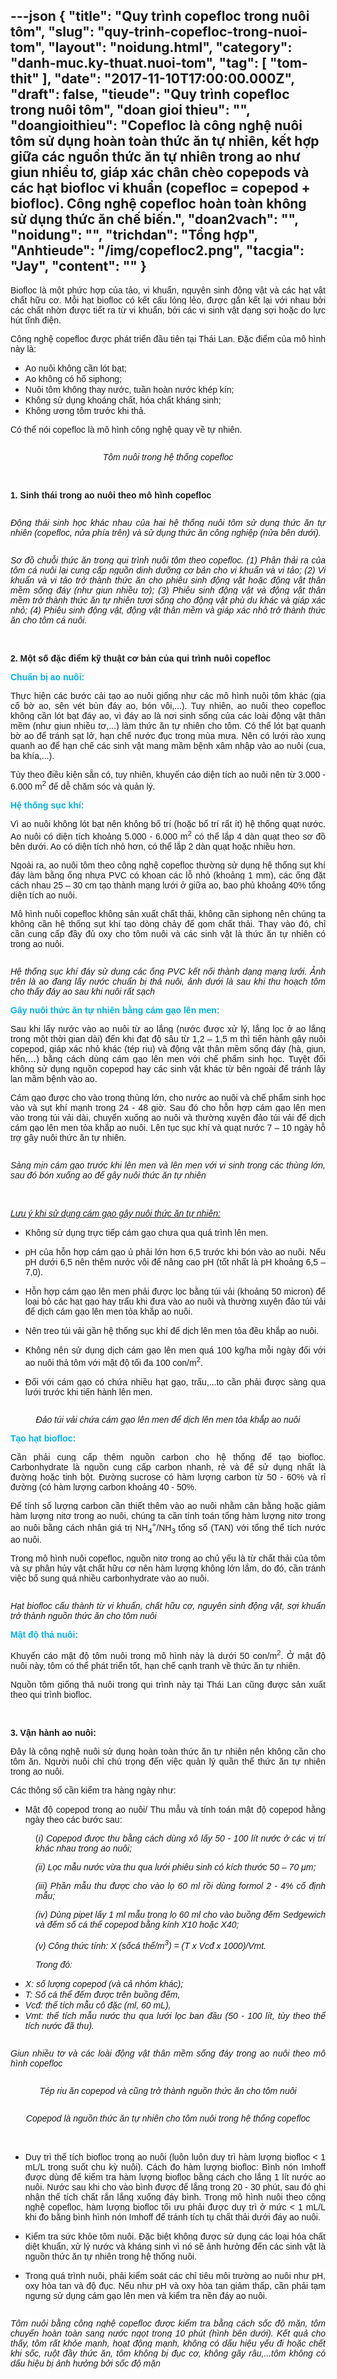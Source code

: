 ---json
{
    "title": "Quy trình copefloc trong nuôi tôm",
    "slug": "quy-trinh-copefloc-trong-nuoi-tom",
    "layout": "noidung.html",
    "category": "danh-muc.ky-thuat.nuoi-tom",
    "tag": [
        "tom-thit"
    ],
    "date": "2017-11-10T17:00:00.000Z",
    "draft": false,
    "tieude": "Quy trình copefloc trong nuôi tôm",
    "doan gioi thieu": "",
    "doangioithieu": "Copefloc là công nghệ nuôi tôm sử dụng hoàn toàn thức ăn tự nhiên, kết hợp giữa các nguồn thức ăn tự nhiên trong ao như giun nhiều tơ, giáp xác chân chèo copepods và các hạt biofloc vi khuẩn (copefloc = copepod + biofloc). Công nghệ copefloc hoàn toàn không sử dụng thức ăn chế biến.",
    "doan2vach": "",
    "noidung": "",
    "trichdan": "Tổng hợp",
    "Anhtieude": "/img/copefloc2.png",
    "tacgia": "Jay",
    "__content__": ""
}
---
<p style="text-align:justify"><span style="font-size:14px"><span style="background-color:white"><span style="font-family:&quot;Arial&quot;,&quot;sans-serif&quot;">Biofloc l&agrave; một phức hợp của tảo, vi khuẩn, nguy&ecirc;n sinh động vật v&agrave; c&aacute;c hạt vật chất hữu cơ. Mỗi hạt biofloc c&oacute; kết cấu lỏng lẻo, được gắn kết lại với nhau bởi c&aacute;c chất nhờn được tiết ra từ vi khuẩn, bởi c&aacute;c vi sinh vật dạng sợi hoặc do lực h&uacute;t tĩnh điện. </span></span></span></p>

<p style="text-align:justify"><span style="font-size:14px"><span style="background-color:white"><span style="font-family:&quot;Arial&quot;,&quot;sans-serif&quot;">C&ocirc;ng nghệ copefloc được ph&aacute;t triển đầu ti&ecirc;n tại Th&aacute;i Lan. Đặc điểm của m&ocirc; h&igrave;nh n&agrave;y l&agrave;: </span></span></span></p>

<ul>
	<li style="text-align:justify"><span style="font-size:14px"><span style="background-color:white"><span style="font-family:&quot;Arial&quot;,&quot;sans-serif&quot;">Ao nu&ocirc;i kh&ocirc;ng cần l&oacute;t bạt;</span></span></span></li>
	<li style="text-align:justify"><span style="font-size:14px"><span style="background-color:white"><span style="font-family:&quot;Arial&quot;,&quot;sans-serif&quot;">Ao kh&ocirc;ng c&oacute; hố siphong;</span></span></span></li>
	<li style="text-align:justify"><span style="font-size:14px"><span style="background-color:white"><span style="font-family:&quot;Arial&quot;,&quot;sans-serif&quot;">Nu&ocirc;i t&ocirc;m kh&ocirc;ng thay nước, tuần ho&agrave;n nước kh&eacute;p k&iacute;n; </span></span></span></li>
	<li style="text-align:justify"><span style="font-size:14px"><span style="background-color:white"><span style="font-family:&quot;Arial&quot;,&quot;sans-serif&quot;">Kh&ocirc;ng sử dụng kho&aacute;ng chất, h&oacute;a chất kh&aacute;ng sinh; </span></span></span></li>
	<li style="text-align:justify"><span style="font-size:14px"><span style="background-color:white"><span style="font-family:&quot;Arial&quot;,&quot;sans-serif&quot;">Kh&ocirc;ng ương t&ocirc;m trước khi thả. </span></span></span></li>
</ul>

<p style="text-align:justify"><span style="font-size:14px"><span style="background-color:white"><span style="font-family:&quot;Arial&quot;,&quot;sans-serif&quot;">C&oacute; thể n&oacute;i copefloc l&agrave; m&ocirc; h&igrave;nh c&ocirc;ng nghệ quay về tự nhi&ecirc;n.</span></span></span></p>

<p style="text-align:center"><img alt="" src="/img/Tom-copefloc.jpg" /></p>

<p style="text-align:center"><span style="font-size:14px"><span style="background-color:white"><em><span style="font-family:&quot;Arial&quot;,&quot;sans-serif&quot;">T&ocirc;m nu&ocirc;i trong hệ thống copefloc</span></em></span></span></p>

<p>&nbsp;</p>

<p><span style="font-size:14px"><span style="background-color:white"><strong><span style="font-family:&quot;Arial&quot;,&quot;sans-serif&quot;">1. Sinh th&aacute;i trong ao nu&ocirc;i theo m&ocirc; h&igrave;nh copefloc</span></strong></span></span></p>

<p style="text-align:justify"><img alt="" src="/img/copefloc-dien-dong-sinh-hoc.jpg" /></p>

<p style="text-align:justify"><span style="font-size:14px"><span style="background-color:white"><em><span style="font-family:&quot;Arial&quot;,&quot;sans-serif&quot;">Động th&aacute;i sinh học kh&aacute;c nhau của hai hệ thống nu&ocirc;i t&ocirc;m sử dụng thức ăn tự nhi&ecirc;n (copefloc, nửa ph&iacute;a tr&ecirc;n) v&agrave; sử dụng thức ăn c&ocirc;ng nghiệp (nửa b&ecirc;n dưới).</span></em></span></span></p>

<p style="text-align:justify"><img alt="" src="/img/Copefloc-chuoi-thuc-an.jpg" /></p>

<p style="text-align:justify"><span style="font-size:14px"><span style="background-color:white"><em><span style="font-family:&quot;Arial&quot;,&quot;sans-serif&quot;">Sơ đồ chuỗi thức ăn trong qui tr&igrave;nh nu&ocirc;i t&ocirc;m theo copefloc. (1) Ph&acirc;n thải ra của t&ocirc;m c&aacute; nu&ocirc;i lại cung cấp nguồn dinh dưỡng cơ bản cho vi khuẩn v&agrave; vi tảo; (2) Vi khuẩn v&agrave; vi tảo trở th&agrave;nh thức ăn cho phi&ecirc;u sinh động vật hoặc động vật th&acirc;n mềm sống đ&aacute;y (như giun nhiều tơ); (3) Phi&ecirc;u sinh động vật v&agrave; động vật th&acirc;n mềm trở th&agrave;nh thức ăn tự nhi&ecirc;n tươi sống cho động vật ph&ugrave; du kh&aacute;c v&agrave; gi&aacute;p x&aacute;c nhỏ; (4) Phi&ecirc;u sinh động vật, động vật th&acirc;n mềm v&agrave; gi&aacute;p x&aacute;c nhỏ trở th&agrave;nh thức ăn cho t&ocirc;m c&aacute; nu&ocirc;i.</span></em></span></span></p>

<p style="text-align:justify">&nbsp;</p>

<p style="text-align:justify"><span style="font-size:14px"><span style="background-color:white"><strong><span style="font-family:&quot;Arial&quot;,&quot;sans-serif&quot;">2. Một số đặc điểm kỹ thuật cơ bản của qui tr&igrave;nh nu&ocirc;i copefloc</span></strong></span></span></p>

<p style="text-align:justify"><span style="font-size:14px"><span style="background-color:white"><strong><span style="font-family:&quot;Arial&quot;,&quot;sans-serif&quot;"><span style="color:#00b0f0">Chuẩn bị ao nu&ocirc;i:</span></span></strong> </span></span></p>

<p style="text-align:justify"><span style="font-size:14px"><span style="background-color:white"><span style="font-family:&quot;Arial&quot;,&quot;sans-serif&quot;">Thực hiện c&aacute;c bước cải tạo ao nu&ocirc;i giống như c&aacute;c m&ocirc; h&igrave;nh nu&ocirc;i t&ocirc;m kh&aacute;c (gia cố bờ ao, s&ecirc;n v&eacute;t b&ugrave;n đ&aacute;y ao, b&oacute;n v&ocirc;i,...). Tuy nhi&ecirc;n, ao nu&ocirc;i theo copefloc kh&ocirc;ng cần l&oacute;t bạt đ&aacute;y ao, v&igrave; đ&aacute;y ao l&agrave; nơi sinh sống của c&aacute;c lo&agrave;i động vật th&acirc;n mềm (như giun nhiều tơ,...) l&agrave;m thức ăn tự nhi&ecirc;n cho t&ocirc;m. C&oacute; thể l&oacute;t bạt quanh bờ ao để tr&aacute;nh sạt lở, hạn chế nước đục trong m&ugrave;a mưa. N&ecirc;n c&oacute; lưới r&agrave;o xung quanh ao để hạn chế c&aacute;c sinh vật mang mầm bệnh x&acirc;m nhập v&agrave;o ao nu&ocirc;i (cua, ba kh&iacute;a,...).</span></span></span></p>

<p style="text-align:justify"><span style="font-size:14px"><span style="background-color:white"><span style="font-family:&quot;Arial&quot;,&quot;sans-serif&quot;">T&ugrave;y theo điều kiện sẵn c&oacute;, tuy nhi&ecirc;n, khuyến c&aacute;o diện t&iacute;ch ao nu&ocirc;i n&ecirc;n từ 3.000 - 6.000 m<sup>2</sup> để dễ chăm s&oacute;c v&agrave; quản l&yacute;. </span></span></span></p>

<p style="text-align:justify"><span style="font-size:14px"><span style="background-color:white"><strong><span style="font-family:&quot;Arial&quot;,&quot;sans-serif&quot;"><span style="color:#00b0f0">Hệ thống sục kh&iacute;:</span></span></strong><strong> </strong></span></span></p>

<p style="text-align:justify"><span style="font-size:14px"><span style="background-color:white"><span style="font-family:&quot;Arial&quot;,&quot;sans-serif&quot;">V&igrave; ao nu&ocirc;i kh&ocirc;ng l&oacute;t bạt n&ecirc;n kh&ocirc;ng bố tr&iacute; (hoặc bố tr&iacute; rất &iacute;t) hệ thống quạt nước. Ao nu&ocirc;i c&oacute; diện t&iacute;ch khoảng 5.000 - 6.000 m<sup>2</sup> c&oacute; thể lắp 4 d&agrave;n quạt theo sơ đồ b&ecirc;n dưới. Ao c&oacute; diện t&iacute;ch nhỏ hơn, c&oacute; thể lắp 2 d&agrave;n quạt hoặc nhiều hơn. </span></span></span></p>

<p style="text-align:justify"><span style="font-size:14px"><span style="background-color:white"><span style="font-family:&quot;Arial&quot;,&quot;sans-serif&quot;">Ngo&agrave;i ra, ao nu&ocirc;i t&ocirc;m theo c&ocirc;ng nghệ copefloc thường sử dụng hệ thống sụt kh&iacute; đ&aacute;y l&agrave;m bằng ống nhựa PVC c&oacute; khoan c&aacute;c lỗ nhỏ (khoảng 1 mm), c&aacute;c ống đặt c&aacute;ch nhau 25 &ndash; 30 cm tạo th&agrave;nh mạng lưới ở giữa ao, bao phủ khoảng 40% tổng diện t&iacute;ch ao nu&ocirc;i.</span></span></span></p>

<p style="text-align:justify"><span style="font-size:14px"><span style="background-color:white"><span style="font-family:&quot;Arial&quot;,&quot;sans-serif&quot;">M&ocirc; h&igrave;nh nu&ocirc;i copefloc kh&ocirc;ng sản xuất chất thải, kh&ocirc;ng cần siphong n&ecirc;n ch&uacute;ng ta kh&ocirc;ng cần hệ thống sụt kh&iacute; tạo d&ograve;ng chảy để gom chất thải. Thay v&agrave;o đ&oacute;, chỉ cần cung cấp đầy đủ oxy cho t&ocirc;m nu&ocirc;i v&agrave; c&aacute;c sinh vật l&agrave; thức ăn tự nhi&ecirc;n c&oacute; trong ao nu&ocirc;i.</span></span></span></p>

<p style="text-align:justify"><img alt="" src="/img/Copefloc-suc-khi.jpg" /></p>

<p style="text-align:justify"><span style="font-size:14px"><span style="background-color:white"><em><span style="font-family:&quot;Arial&quot;,&quot;sans-serif&quot;">Hệ thống sục kh&iacute; đ&aacute;y sử dụng c&aacute;c ống PVC kết nối th&agrave;nh dạng mạng lưới. Ảnh tr&ecirc;n l&agrave; ao đang lấy nước chuẩn bị thả nu&ocirc;i, ảnh dưới l&agrave; sau khi thu hoạch t&ocirc;m cho thấy đ&aacute;y ao sau khi nu&ocirc;i rất sạch</span></em></span></span></p>

<p style="text-align:justify"><span style="font-size:14px"><span style="background-color:white"><strong><span style="font-family:&quot;Arial&quot;,&quot;sans-serif&quot;"><span style="color:#00b0f0">G&acirc;y nu&ocirc;i thức ăn tự nhi&ecirc;n bằng c&aacute;m gạo l&ecirc;n men:</span></span></strong><strong> </strong></span></span></p>

<p style="text-align:justify"><span style="font-size:14px"><span style="background-color:white"><span style="font-family:&quot;Arial&quot;,&quot;sans-serif&quot;">Sau khi lấy nước v&agrave;o ao nu&ocirc;i từ ao lắng (nước được xử l&yacute;, lắng lọc ở ao lắng trong một thời gian d&agrave;i) đến khi đạt độ s&acirc;u từ 1,2 &ndash; 1,5 m th&igrave; tiến h&agrave;nh g&acirc;y nu&ocirc;i copepod, gi&aacute;p x&aacute;c nhỏ kh&aacute;c (t&eacute;p riu) v&agrave; động vật th&acirc;n mềm sống đ&aacute;y (h&agrave;, giun, hến,&hellip;) bằng c&aacute;ch d&ugrave;ng c&aacute;m gạo l&ecirc;n men với chế phẩm sinh học. Tuyệt đối kh&ocirc;ng sử dụng nguồn copepod hay c&aacute;c sinh vật kh&aacute;c từ b&ecirc;n ngo&agrave;i để tr&aacute;nh l&acirc;y lan mầm bệnh v&agrave;o ao.</span></span></span></p>

<p style="text-align:justify"><span style="font-size:14px"><span style="background-color:white"><span style="font-family:&quot;Arial&quot;,&quot;sans-serif&quot;">C&aacute;m gạo được cho v&agrave;o trong th&ugrave;ng lớn, cho nước ao nu&ocirc;i v&agrave; chế phẩm sinh học v&agrave;o v&agrave; sụt kh&iacute; mạnh trong 24 - 48 giờ. Sau đ&oacute; cho hỗn hợp c&aacute;m gạo l&ecirc;n men v&agrave;o trong t&uacute;i vải d&agrave;i, chuyển xuống ao nu&ocirc;i v&agrave; thường xuy&ecirc;n đảo t&uacute;i vải để dịch c&aacute;m gạo l&ecirc;n men tỏa khắp ao nu&ocirc;i. L&ecirc;n tục sục kh&iacute; v&agrave; quạt nước 7 &ndash; 10 ng&agrave;y hỗ trợ g&acirc;y nu&ocirc;i thức ăn tự nhi&ecirc;n.</span></span></span></p>

<p style="text-align:justify"><img alt="" src="/img/Copefloc-u-cam-gao.jpg" /></p>

<p style="text-align:justify"><span style="font-size:14px"><span style="background-color:white"><em><span style="font-family:&quot;Arial&quot;,&quot;sans-serif&quot;">S&agrave;ng mịn c&aacute;m gạo trước khi l&ecirc;n men v&agrave; l&ecirc;n men với vi sinh trong c&aacute;c th&ugrave;ng lớn, sau đ&oacute; b&oacute;n xuống ao để g&acirc;y nu&ocirc;i thức ăn tự nhi&ecirc;n</span></em></span></span></p>

<p style="text-align:justify">&nbsp;</p>

<p style="text-align:justify"><span style="font-size:14px"><span style="background-color:white"><em><u><span style="font-family:&quot;Arial&quot;,&quot;sans-serif&quot;">Lưu &yacute; khi sử dụng c&aacute;m gạo g&acirc;y nu&ocirc;i thức ăn tự nhi&ecirc;n:</span></u></em></span></span></p>

<ul>
	<li style="text-align:justify"><span style="font-size:14px"><span style="background-color:white"><span style="font-family:&quot;Arial&quot;,&quot;sans-serif&quot;">Kh&ocirc;ng sử dụng trực tiếp c&aacute;m gạo chưa qua qu&aacute; tr&igrave;nh l&ecirc;n men.</span></span></span></li>
</ul>

<ul>
	<li style="text-align:justify"><span style="font-size:14px"><span style="background-color:white"><span style="font-family:&quot;Arial&quot;,&quot;sans-serif&quot;">pH của hỗn hợp c&aacute;m gạo ủ phải lớn hơn 6,5 trước khi b&oacute;n v&agrave;o ao nu&ocirc;i. Nếu pH dưới 6,5 n&ecirc;n th&ecirc;m nước v&ocirc;i để n&acirc;ng cao pH (tốt nhất l&agrave; pH khoảng 6,5 &ndash; 7,0).</span></span></span></li>
</ul>

<ul>
	<li style="text-align:justify"><span style="font-size:14px"><span style="background-color:white"><span style="font-family:&quot;Arial&quot;,&quot;sans-serif&quot;">Hỗn hợp c&aacute;m gạo l&ecirc;n men phải được lọc bằng t&uacute;i vải (khoảng 50 micron) để loại bỏ c&aacute;c hạt gạo hay trấu khi đưa v&agrave;o ao nu&ocirc;i v&agrave; thường xuy&ecirc;n đảo t&uacute;i vải để dịch c&aacute;m gạo l&ecirc;n men tỏa khắp ao nu&ocirc;i. </span></span></span></li>
</ul>

<ul>
	<li style="text-align:justify"><span style="font-size:14px"><span style="background-color:white"><span style="font-family:&quot;Arial&quot;,&quot;sans-serif&quot;">N&ecirc;n treo t&uacute;i vải gần hệ thống sục kh&iacute; để dịch l&ecirc;n men tỏa đều khắp ao nu&ocirc;i.</span></span></span></li>
</ul>

<ul>
	<li style="text-align:justify"><span style="font-size:14px"><span style="background-color:white"><span style="font-family:&quot;Arial&quot;,&quot;sans-serif&quot;">Kh&ocirc;ng n&ecirc;n sử dụng dịch c&aacute;m gạo l&ecirc;n men qu&aacute; 100 kg/ha mỗi ng&agrave;y đối với ao nu&ocirc;i thả t&ocirc;m với mật độ tối đa 100 con/m<sup>2</sup>.</span></span></span></li>
</ul>

<ul>
	<li style="text-align:justify"><span style="font-size:14px"><span style="background-color:white"><span style="font-family:&quot;Arial&quot;,&quot;sans-serif&quot;">Đối với c&aacute;m gạo c&oacute; chứa nhiều hạt gạo, trấu,...to cần phải được s&agrave;ng qua lưới trước khi tiến h&agrave;nh l&ecirc;n men.</span></span></span></li>
</ul>

<p style="text-align:justify"><img alt="" src="/img/Copefloc-tui-cam-gao.jpg" /></p>

<p style="text-align:center"><span style="font-size:14px"><span style="background-color:white"><em><span style="font-family:&quot;Arial&quot;,&quot;sans-serif&quot;">Đảo t&uacute;i vải chứa c&aacute;m gạo l&ecirc;n men để dịch l&ecirc;n men tỏa khắp ao nu&ocirc;i</span></em></span></span></p>

<p style="text-align:justify"><span style="font-size:14px"><span style="background-color:white"><strong><span style="font-family:&quot;Arial&quot;,&quot;sans-serif&quot;"><span style="color:#00b0f0">Tạo hạt biofloc:</span></span></strong> </span></span></p>

<p style="text-align:justify"><span style="font-size:14px"><span style="background-color:white"><span style="font-family:&quot;Arial&quot;,&quot;sans-serif&quot;">Cần phải cung cấp th&ecirc;m nguồn carbon cho hệ thống để tạo biofloc. Carbonhydrate l&agrave; nguồn cung cấp carbon nhanh, rẻ v&agrave; để sử dụng nhất l&agrave; đường hoặc tinh bột. Đường sucrose c&oacute; h&agrave;m lượng carbon từ 50 - 60% v&agrave; rỉ đường (c&oacute; h&agrave;m lượng carbon khoảng 40 - 50%.</span></span></span></p>

<p style="text-align:justify"><span style="font-size:14px"><span style="background-color:white"><span style="font-family:&quot;Arial&quot;,&quot;sans-serif&quot;">Để t&iacute;nh số lượng carbon cần thiết th&ecirc;m v&agrave;o ao nu&ocirc;i nhằm c&acirc;n bằng hoặc giảm h&agrave;m lượng nitơ trong ao nu&ocirc;i, ch&uacute;ng ta cần t&iacute;nh to&aacute;n tổng h&agrave;m lượng nitơ trong ao nu&ocirc;i bằng c&aacute;ch nh&acirc;n gi&aacute; trị NH<sub>4</sub><sup>+</sup>/NH<sub>3 </sub>tổng số (TAN) với tổng thể t&iacute;ch nước ao nu&ocirc;i. </span></span></span></p>

<p style="text-align:justify"><span style="font-size:14px"><span style="background-color:white"><span style="font-family:&quot;Arial&quot;,&quot;sans-serif&quot;">Trong m&ocirc; h&igrave;nh nu&ocirc;i copefloc, nguồn nitơ trong ao chủ yếu l&agrave; từ chất thải của t&ocirc;m v&agrave; sự ph&acirc;n hủy vật chất hữu cơ n&ecirc;n h&agrave;m lượng kh&ocirc;ng lớn lắm, do đ&oacute;, cần tr&aacute;nh việc bổ sung qu&aacute; nhiều carbonhydrate v&agrave;o ao nu&ocirc;i. </span></span></span></p>

<p style="text-align:justify"><img alt="" src="/img/Hat-copefloc.jpg" /></p>

<p style="text-align:justify"><span style="font-size:14px"><span style="background-color:white"><em><span style="font-family:&quot;Arial&quot;,&quot;sans-serif&quot;">Hạt biofloc cấu th&agrave;nh từ vi khuẩn, chất hữu cơ, nguy&ecirc;n sinh động vật, sợi khuẩn trở th&agrave;nh nguồn thức ăn cho t&ocirc;m nu&ocirc;i</span></em></span></span></p>

<p style="text-align:justify"><span style="font-size:14px"><span style="background-color:white"><strong><span style="font-family:&quot;Arial&quot;,&quot;sans-serif&quot;"><span style="color:#00b0f0">Mật độ thả nu&ocirc;i:</span></span></strong><strong> </strong></span></span></p>

<p style="text-align:justify"><span style="font-size:14px"><span style="background-color:white"><span style="font-family:&quot;Arial&quot;,&quot;sans-serif&quot;">Khuyến c&aacute;o mật độ t&ocirc;m nu&ocirc;i trong m&ocirc; h&igrave;nh n&agrave;y l&agrave; dưới 50 con/m<sup>2</sup>. Ở mật độ nu&ocirc;i n&agrave;y, t&ocirc;m c&oacute; thể ph&aacute;t triển tốt, hạn chế cạnh tranh về thức ăn tự nhi&ecirc;n. </span></span></span></p>

<p style="text-align:justify"><span style="font-size:14px"><span style="background-color:white"><span style="font-family:&quot;Arial&quot;,&quot;sans-serif&quot;">Nguồn&nbsp;t&ocirc;m giống thả nu&ocirc;i trong qui tr&igrave;nh n&agrave;y tại Th&aacute;i Lan cũng được sản xuất theo qui tr&igrave;nh biofloc. </span></span></span></p>

<p style="text-align:justify">&nbsp;</p>

<p style="text-align:justify"><span style="font-size:14px"><span style="background-color:white"><strong><span style="font-family:&quot;Arial&quot;,&quot;sans-serif&quot;">3. Vận h&agrave;nh ao nu&ocirc;i:</span></strong></span></span></p>

<p style="text-align:justify"><span style="font-size:14px"><span style="background-color:white"><span style="font-family:&quot;Arial&quot;,&quot;sans-serif&quot;">Đ&acirc;y l&agrave; c&ocirc;ng nghệ nu&ocirc;i sử dụng ho&agrave;n to&agrave;n thức ăn tự nhi&ecirc;n n&ecirc;n kh&ocirc;ng cần cho t&ocirc;m ăn. Người nu&ocirc;i chỉ ch&uacute; trọng đến việc quản l&yacute; quần thể thức ăn tự nhi&ecirc;n trong ao nu&ocirc;i. </span></span></span></p>

<p style="text-align:justify"><span style="font-size:14px"><span style="background-color:white"><span style="font-family:&quot;Arial&quot;,&quot;sans-serif&quot;">C&aacute;c th&ocirc;ng số cần kiểm tra h&agrave;ng ng&agrave;y như: </span></span></span></p>

<ul>
	<li style="text-align:justify"><span style="font-size:14px"><span style="background-color:white"><span style="font-family:&quot;Arial&quot;,&quot;sans-serif&quot;">Mật độ copepod trong ao nu&ocirc;i/ Thu mẫu v&agrave; t&iacute;nh to&aacute;n mật độ copepod hằng ng&agrave;y theo c&aacute;c bước sau: </span></span></span></li>
</ul>

<p style="margin-left:30.0pt; text-align:justify"><span style="font-size:14px"><span style="background-color:white"><span style="font-family:&quot;Arial&quot;,&quot;sans-serif&quot;">(<em><span style="font-family:&quot;Arial&quot;,&quot;sans-serif&quot;">i) Copepod được thu bằng c&aacute;ch d&ugrave;ng x&ocirc; lấy 50 - 100 l&iacute;t nước ở c&aacute;c vị tr&iacute; kh&aacute;c nhau trong ao nu&ocirc;i;</span></em></span></span></span></p>

<p style="margin-left:30.0pt; text-align:justify"><span style="font-size:14px"><span style="background-color:white"><em><span style="font-family:&quot;Arial&quot;,&quot;sans-serif&quot;">(ii) Lọc mẫu nước vừa thu qua lưới phi&ecirc;u sinh c&oacute; k&iacute;ch thước 50 &ndash; 70 &mu;m;</span></em></span></span></p>

<p style="margin-left:30.0pt; text-align:justify"><span style="font-size:14px"><span style="background-color:white"><em><span style="font-family:&quot;Arial&quot;,&quot;sans-serif&quot;">(iii) Phần mẫu thu được cho v&agrave;o lọ 60 ml rồi d&ugrave;ng formol 2 - 4% cố định mẫu; </span></em></span></span></p>

<p style="margin-left:30.0pt; text-align:justify"><span style="font-size:14px"><span style="background-color:white"><em><span style="font-family:&quot;Arial&quot;,&quot;sans-serif&quot;">(iv) D&ugrave;ng pipet lấy 1 ml mẫu trong lọ 60 ml cho v&agrave;o buồng đếm Sedgewich v&agrave; đếm số c&aacute; thể copepod bằng k&iacute;nh X10 hoặc X40;</span></em></span></span></p>

<p style="margin-left:30.0pt; text-align:justify"><span style="font-size:14px"><span style="background-color:white"><em><span style="font-family:&quot;Arial&quot;,&quot;sans-serif&quot;">(v) C&ocirc;ng thức t&iacute;nh: X (sốc&aacute; thể/m<sup>3</sup>) = (T x Vcđ x 1000)/Vmt. </span></em></span></span></p>

<p style="margin-left:30.0pt; text-align:justify"><span style="font-size:14px"><span style="background-color:white"><em><span style="font-family:&quot;Arial&quot;,&quot;sans-serif&quot;">Trong đ&oacute;:</span></em></span></span></p>

<ul>
	<li style="text-align:justify"><span style="font-size:14px"><span style="background-color:white"><em><span style="font-family:&quot;Arial&quot;,&quot;sans-serif&quot;">X: số lượng copepod (v&agrave; cả nh&oacute;m kh&aacute;c); </span></em></span></span></li>
	<li style="text-align:justify"><span style="font-size:14px"><span style="background-color:white"><em><span style="font-family:&quot;Arial&quot;,&quot;sans-serif&quot;">T: Số c&aacute; thể đếm được tr&ecirc;n buồng đếm, </span></em></span></span></li>
	<li style="text-align:justify"><span style="font-size:14px"><span style="background-color:white"><em><span style="font-family:&quot;Arial&quot;,&quot;sans-serif&quot;">Vcđ: thể t&iacute;ch mẫu c&ocirc; đặc (ml, 60 mL), </span></em></span></span></li>
	<li style="text-align:justify"><span style="font-size:14px"><span style="background-color:white"><em><span style="font-family:&quot;Arial&quot;,&quot;sans-serif&quot;">Vmt: thể t&iacute;ch mẫu nước thu qua lưới lọc ban đầu (50 - 100 l&iacute;t, t&ugrave;y theo thể t&iacute;ch nước đ&atilde; thu).</span></em></span></span></li>
</ul>

<p style="text-align:justify"><img alt="" src="/img/Thuc-an-tu-nhien.jpg" /></p>

<p style="text-align:justify"><span style="font-size:14px"><span style="background-color:white"><em><span style="font-family:&quot;Arial&quot;,&quot;sans-serif&quot;">Giun nhiều tơ v&agrave; c&aacute;c lo&agrave;i động vật th&acirc;n mềm sống đ&aacute;y trong ao nu&ocirc;i theo m&ocirc; h&igrave;nh copefloc</span></em></span></span></p>

<p style="text-align:justify"><img alt="" src="/img/Tep-riu-copefloc.jpg" /></p>

<p style="text-align:center"><span style="font-size:14px"><span style="background-color:white"><em><span style="font-family:&quot;Arial&quot;,&quot;sans-serif&quot;">T&eacute;p riu ăn copepod v&agrave; cũng trở th&agrave;nh nguồn thức ăn cho t&ocirc;m nu&ocirc;i</span></em></span></span></p>

<p style="text-align:justify"><img alt="" src="/img/Copepod-copefloc.jpg" /></p>

<p style="text-align:center"><span style="font-size:14px"><span style="background-color:white"><em><span style="font-family:&quot;Arial&quot;,&quot;sans-serif&quot;">Copepod l&agrave; nguồn thức ăn tự nhi&ecirc;n cho t&ocirc;m nu&ocirc;i trong hệ thống copefloc</span></em></span></span></p>

<p style="text-align:justify">&nbsp;</p>

<ul>
	<li style="text-align:justify"><span style="font-size:14px"><span style="background-color:white"><span style="font-family:&quot;Arial&quot;,&quot;sans-serif&quot;">Duy tr&igrave; thể t&iacute;ch biofloc trong ao nu&ocirc;i (lu&ocirc;n lu&ocirc;n duy tr&igrave; h&agrave;m lượng biofloc &lt; 1 mL/L trong suốt chu kỳ nu&ocirc;i). C&aacute;ch đo h&agrave;m lượng biofloc: B&igrave;nh n&oacute;n Imhoff được d&ugrave;ng để kiểm tra h&agrave;m lượng biofloc bằng c&aacute;ch cho lắng 1 l&iacute;t nước ao nu&ocirc;i. Nước sau khi cho v&agrave;o b&igrave;nh được để lắng trong 20 - 30 ph&uacute;t, sau đ&oacute; ghi nhận thể t&iacute;ch chất rắn lắng xuống đ&aacute;y b&igrave;nh. Trong m&ocirc; h&igrave;nh nu&ocirc;i theo c&ocirc;ng nghệ copefloc, h&agrave;m lượng biofloc tối ưu phải được duy tr&igrave; ở mức &lt; 1 mL/L khi đo bằng b&igrave;nh h&igrave;nh n&oacute;n Imhoff để tr&aacute;nh t&iacute;ch tụ chất thải dưới đ&aacute;y ao nu&ocirc;i. </span></span></span></li>
</ul>

<ul>
	<li style="text-align:justify"><span style="font-size:14px"><span style="background-color:white"><span style="font-family:&quot;Arial&quot;,&quot;sans-serif&quot;">Kiểm tra sức khỏe t&ocirc;m nu&ocirc;i. Đặc biệt kh&ocirc;ng được sử dụng c&aacute;c loại h&oacute;a chất diệt khuẩn, xử l&yacute; nước v&agrave; kh&aacute;ng sinh v&igrave; n&oacute; sẽ ảnh hưởng đến c&aacute;c sinh vật l&agrave; nguồn thức ăn tự nhi&ecirc;n trong hệ thống nu&ocirc;i.</span></span></span></li>
</ul>

<ul>
	<li style="text-align:justify"><span style="font-size:14px"><span style="background-color:white"><span style="font-family:&quot;Arial&quot;,&quot;sans-serif&quot;">Trong qu&aacute; tr&igrave;nh nu&ocirc;i, phải kiểm so&aacute;t c&aacute;c chỉ ti&ecirc;u m&ocirc;i trường ao nu&ocirc;i như pH, oxy h&ograve;a tan v&agrave; độ đục. Nếu như pH v&agrave; oxy h&ograve;a tan giảm thấp, cần phải tạm ngưng sử dụng c&aacute;m gạo l&ecirc;n men v&agrave; kiểm tra nền đ&aacute;y ao nu&ocirc;i.</span></span></span></li>
</ul>

<p style="text-align:center"><img alt="" src="/img/Tom-nuoi-trong-copefloc.jpg" /></p>

<p style="text-align:justify"><span style="font-size:14px"><span style="background-color:white"><em><span style="font-family:&quot;Arial&quot;,&quot;sans-serif&quot;">T&ocirc;m nu&ocirc;i bằng c&ocirc;ng nghệ copefloc được kiểm tra bằng c&aacute;ch sốc độ mặn, t&ocirc;m chuyển ho&agrave;n to&agrave;n sang nước ngọt trong 10 ph&uacute;t (h&igrave;nh b&ecirc;n dưới). Kết quả cho thấy, t&ocirc;m rất khỏe mạnh, hoạt động mạnh, kh&ocirc;ng c&oacute; dấu hiệu yếu đi hoặc chết khi sốc, ruột đầy thức ăn, t&ocirc;m kh&ocirc;ng bị đục cơ, kh&ocirc;ng g&atilde;y r&acirc;u,...t&ocirc;m kh&ocirc;ng c&oacute; dấu hiệu bị ảnh hưởng bởi sốc độ mặn</span></em></span></span></p>
